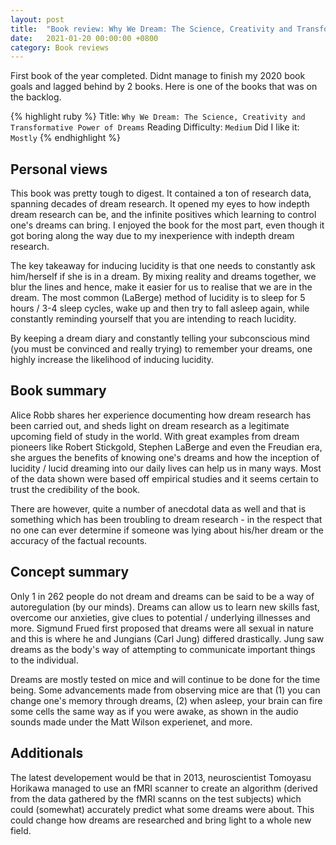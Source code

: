 ```yaml
---
layout: post
title:  "Book review: Why We Dream: The Science, Creativity and Transformative Power of Dreams - Alice Robb"
date:   2021-01-20 00:00:00 +0800
category: Book reviews
---
```

First book of the year completed. Didnt manage to finish my 2020 book goals and lagged behind by 2 books. Here is one of the books that was on the backlog.

{% highlight ruby %}
Title: `Why We Dream: The Science, Creativity and Transformative Power of Dreams`
Reading Difficulty: `Medium`
Did I like it: `Mostly`
{% endhighlight %}

## Personal views
This book was pretty tough to digest. It contained a ton of research data, spanning decades of dream research. It opened my eyes to how indepth dream research can be, and the infinite positives which learning to control one's dreams can bring. I enjoyed the book for the most part, even though it got boring along the way due to my inexperience with indepth dream research. 

The key takeaway for inducing lucidity is that one needs to constantly ask him/herself if she is in a dream. By mixing reality and dreams together, we blur the lines and hence, make it easier for us to realise that we are in the dream. The most common (LaBerge) method of lucidity is to sleep for 5 hours / 3-4 sleep cycles, wake up and then try to fall asleep again, while constantly reminding yourself that you are intending to reach lucidity. 

By keeping a dream diary and constantly telling your subconscious mind (you must be convinced and really trying) to remember your dreams, one highly increase the likelihood of inducing lucidity.

## Book summary
Alice Robb shares her experience documenting how dream research has been carried out, and sheds light on dream research as a legitimate upcoming field of study in the world. With great examples from dream pioneers like Robert Stickgold, Stephen LaBerge and even the Freudian era, she argues the benefits of knowing one's dreams and how the inception of lucidity / lucid dreaming into our daily lives can help us in many ways. Most of the data shown were based off empirical studies and it seems certain to trust the credibility of the book. 

There are however, quite a number of anecdotal data as well and that is something which has been troubling to dream research - in the respect that no one can ever determine if someone was lying about his/her dream or the accuracy of the factual recounts. 

## Concept summary
Only 1 in 262 people do not dream and dreams can be said to be a way of autoregulation (by our minds). Dreams can allow us to learn new skills fast, overcome our anxieties, give clues to potential / underlying illnesses and more. Sigmund Frued first proposed that dreams were all sexual in nature and this is where he and Jungians (Carl Jung) differed drastically. Jung saw dreams as the body's way of attempting to communicate important things to the individual. 

Dreams are mostly tested on mice and will continue to be done for the time being. Some advancements made from observing mice are that (1) you can change one's memory through dreams, (2) when asleep, your brain can fire some cells the same way as if you were awake, as shown in the audio sounds made under the Matt Wilson experienet, and more. 

## Additionals
The latest developement would be that in 2013, neuroscientist Tomoyasu Horikawa managed to use an fMRI scanner to create an algorithm (derived from the data gathered by the fMRI scanns on the test subjects) which could (somewhat) accurately predict what some dreams were about. This could change how dreams are researched and bring light to a whole new field. 

<!-- {% highlight ruby %}
def print_hi(name)
  puts "Hi, #{name}"
end
print_hi('Tom')
#=> prints 'Hi, Tom' to STDOUT.
{% endhighlight %} -->